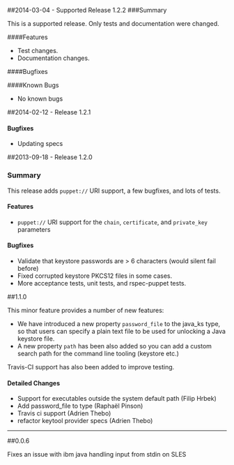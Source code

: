 ##2014-03-04 - Supported Release 1.2.2
###Summary

This is a supported release.  Only tests and documentation were changed.

####Features
- Test changes.
- Documentation changes.

####Bugfixes

####Known Bugs
* No known bugs


##2014-02-12 - Release 1.2.1

#### Bugfixes
- Updating specs


##2013-09-18 - Release 1.2.0

### Summary
This release adds `puppet://` URI support, a few bugfixes, and lots of tests.

#### Features
- `puppet://` URI support for the `chain`, `certificate`, and `private_key` parameters

#### Bugfixes
- Validate that keystore passwords are > 6 characters (would silent fail before)
- Fixed corrupted keystore PKCS12 files in some cases.
- More acceptance tests, unit tests, and rspec-puppet tests.


##1.1.0

This minor feature provides a number of new features:

* We have introduced a new property `password_file` to the java_ks type, so
  that users can specify a plain text file to be used for unlocking a Java
  keystore file.
* A new property `path` has been also added so you can add a custom search
  path for the command line tooling (keystore etc.)

Travis-CI support has also been added to improve testing.

#### Detailed Changes

* Support for executables outside the system default path (Filip Hrbek)
* Add password_file to type (Raphaël Pinson)
* Travis ci support (Adrien Thebo)
* refactor keytool provider specs (Adrien Thebo)

---------------------------------------

##0.0.6


Fixes an issue with ibm java handling input from stdin on SLES
